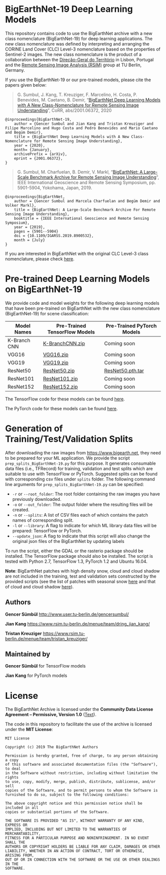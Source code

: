 # BigEarthNet-19 Deep Learning Models
This repository contains code to use the BigEarthNet archive with a new class nomenclature (BigEarthNet-19) for deep learning applications. The new class nomenclature was defined by interpreting and arranging the CORINE Land Cover (CLC) Level-3 nomenclature based on the properties of Sentinel-2 images. The new class nomenclature is the product of a collaboration between the [Direção-Geral do Território](http://www.dgterritorio.pt/) in Lisbon, Portugal and the [Remote Sensing Image Analysis (RSiM)](https://www.rsim.tu-berlin.de/) group at TU Berlin, Germany.

If you use the BigEarthNet-19 or our pre-trained models, please cite the papers given below:

> G. Sumbul, J. Kang, T. Kreuziger, F. Marcelino, H. Costa, P. Benevides, M. Caetano, B. Demir, “[BigEarthNet Deep Learning Models with A New Class-Nomenclature for Remote Sensing Image Understanding](https://arxiv.org/pdf/2001.06372)”, CoRR, abs/2001.06372, 2020

```
@inproceedings{BigEarthNet-19,
    author = {Gencer Sumbul and Jian Kang and Tristan Kreuziger and Filipe Marcelino and Hugo Costa and Pedro Benevides and Mario Caetano and Begüm Demir},
    title = {BigEarthNet Deep Learning Models with A New Class-Nomenclature for Remote Sensing Image Understanding},
    year = {2020},
    month= {January},
    archivePrefix = {arXiv},
    eprint = {2001.06372},
}
```

> G. Sumbul, M. Charfuelan, B. Demir, V. Markl, “[BigEarthNet: A Large-Scale Benchmark Archive for Remote Sensing Image Understanding](http://bigearth.net/static/documents/BigEarthNet_IGARSS_2019.pdf)”, IEEE International Geoscience and Remote Sensing Symposium, pp. 5901-5904, Yokohama, Japan, 2019.

```
@inproceedings{BigEarthNet,
    author = {Gencer Sumbul and Marcela Charfuelan and Begüm Demir and Volker Markl},
    title = {BigEarthNet: A Large-Scale Benchmark Archive For Remote Sensing Image Understanding},
    booktitle = {IEEE International Geoscience and Remote Sensing Symposium}, 
    year = {2019},
    pages = {5901--5904}
    doi = {10.1109/IGARSS.2019.8900532}, 
    month = {July}
}
```

If you are interested in BigEarthNet with the original CLC Level-3 class nomenclature, please check [here](https://gitlab.tu-berlin.de/rsim/bigearthnet-models/tree/master).

# Pre-trained Deep Learning Models on BigEarthNet-19
We provide code and model weights for the following deep learning models that have been pre-trained on BigEarthNet with the new class nomenclature (BigEarthNet-19) for scene classification:


| Model Names  | Pre-Trained TensorFlow Models                                | Pre-Trained PyTorch Models                                   |
| ------------ | ------------------------------------------------------------ | ------------------------------------------------------------ |
| K-Branch CNN | [K-BranchCNN.zip](http://bigearth.net/static/pretrained-models/BigEarthNet-19_labels/K-BranchCNN.zip) | Coming soon                                                  |
| VGG16        | [VGG16.zip](http://bigearth.net/static/pretrained-models/BigEarthNet-19_labels/VGG16.zip) | Coming soon                                                  |
| VGG19        | [VGG19.zip](http://bigearth.net/static/pretrained-models/BigEarthNet-19_labels/VGG19.zip) | Coming soon                                                  |
| ResNet50     | [ResNet50.zip](http://bigearth.net/static/pretrained-models/BigEarthNet-19_labels/ResNet50.zip) | [ResNet50.pth.tar](http://bigearth.net/static/pretrained-models-pytorch/BigEarthNet-19_labels/ResNet50.pth.tar) |
| ResNet101    | [ResNet101.zip](http://bigearth.net/static/pretrained-models/BigEarthNet-19_labels/ResNet101.zip) | Coming soon                                                  |
| ResNet152    | [ResNet152.zip](http://bigearth.net/static/pretrained-models/BigEarthNet-19_labels/ResNet152.zip) | Coming soon                                                  |

The TensorFlow code for these models can be found [here](https://gitlab.tu-berlin.de/rsim/bigearthnet-models-tf).

The PyTorch code for these models can be found [here](https://gitlab.tubit.tu-berlin.de/rsim/bigearthnet-models-pytorch).

# Generation of Training/Test/Validation Splits
After downloading the raw images from https://www.bigearth.net, they need to be prepared for your ML application. We provide the script `prep_splits_BigEarthNet-19.py` for this purpose. It generates consumable data files (i.e., TFRecord) for training, validation and test splits which are suitable to use with TensorFlow or PyTorch. Suggested splits can be found with corresponding csv files under `splits` folder. The following command line arguments for `prep_splits_BigEarthNet-19.py` can be specified:

* `-r` or `--root_folder`: The root folder containing the raw images you have previously downloaded.
* `-o` or `--out_folder`: The output folder where the resulting files will be created.
* `-n` or `--splits`: A list of CSV files each of which contains the patch names of corresponding split.
* `-l` or `--library`: A flag to indicate for which ML library data files will be prepared: TensorFlow or PyTorch.
* `--update_json`: A flag to indicate that this script will also change the original json files of the BigEarthNet by updating labels 

To run the script, either the GDAL or the rasterio package should be installed. The TensorFlow package should also be installed. The script is tested with Python 2.7, TensorFlow 1.3, PyTorch 1.2 and Ubuntu 16.04. 

**Note**: BigEarthNet patches with high density snow, cloud and cloud shadow are not included in the training, test and validation sets constructed by the provided scripts (see the list of patches with seasonal snow [here](http://bigearth.net/static/documents/patches_with_seasonal_snow.csv) and that of cloud and cloud shadow [here](http://bigearth.net/static/documents/patches_with_cloud_and_shadow.csv)). 

Authors
-------

**Gencer Sümbül**
http://www.user.tu-berlin.de/gencersumbul/

**Jian Kang**
https://www.rsim.tu-berlin.de/menue/team/dring_jian_kang/

**Tristan Kreuziger**
https://www.rsim.tu-berlin.de/menue/team/tristan_kreuziger/

Maintained by
-------

**Gencer Sümbül** for TensorFlow models

**Jian Kang** for PyTorch models


# License
The BigEarthNet Archive is licensed under the **Community Data License Agreement – Permissive, Version 1.0** ([Text](https://cdla.io/permissive-1-0/)).

The code in this repository to facilitate the use of the archive is licensed under the **MIT License**:

```
MIT License

Copyright (c) 2019 The BigEarthNet Authors

Permission is hereby granted, free of charge, to any person obtaining a copy
of this software and associated documentation files (the "Software"), to deal
in the Software without restriction, including without limitation the rights
to use, copy, modify, merge, publish, distribute, sublicense, and/or sell
copies of the Software, and to permit persons to whom the Software is
furnished to do so, subject to the following conditions:

The above copyright notice and this permission notice shall be included in all
copies or substantial portions of the Software.

THE SOFTWARE IS PROVIDED "AS IS", WITHOUT WARRANTY OF ANY KIND, EXPRESS OR
IMPLIED, INCLUDING BUT NOT LIMITED TO THE WARRANTIES OF MERCHANTABILITY,
FITNESS FOR A PARTICULAR PURPOSE AND NONINFRINGEMENT. IN NO EVENT SHALL THE
AUTHORS OR COPYRIGHT HOLDERS BE LIABLE FOR ANY CLAIM, DAMAGES OR OTHER
LIABILITY, WHETHER IN AN ACTION OF CONTRACT, TORT OR OTHERWISE, ARISING FROM,
OUT OF OR IN CONNECTION WITH THE SOFTWARE OR THE USE OR OTHER DEALINGS IN THE
SOFTWARE.
```
